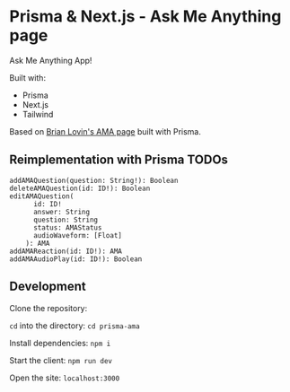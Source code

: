 # Prisma & Next.js - Ask Me Anything page

Ask Me Anything App!

Built with:
- Prisma
- Next.js
- Tailwind

Based on [Brian Lovin's AMA page](https://brianlovin.com/ama) built with Prisma.


## Reimplementation with Prisma TODOs

```
addAMAQuestion(question: String!): Boolean
deleteAMAQuestion(id: ID!): Boolean
editAMAQuestion(
      id: ID!
      answer: String
      question: String
      status: AMAStatus
      audioWaveform: [Float]
    ): AMA
addAMAReaction(id: ID!): AMA
addAMAAudioPlay(id: ID!): Boolean
```

## Development

Clone the repository:

<!-- `git clone git@github.com:brianlovin/brian-lovin-next.git` -->

`cd` into the directory:
`cd prisma-ama`

Install dependencies:
`npm i`

Start the client:
`npm run dev`

Open the site:
`localhost:3000`
